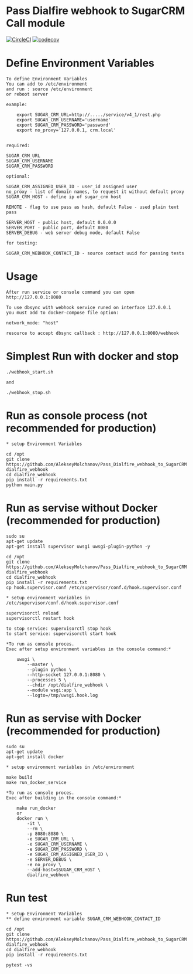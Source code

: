 # Pass Dialfire webhook to SugarCRM Call module

[![CircleCI](https://circleci.com/gh/AlekseyMolchanov/Pass_Dialfire_webhook_to_SugarCRM.svg?style=svg)](https://circleci.com/gh/AlekseyMolchanov/Pass_Dialfire_webhook_to_SugarCRM)
[![codecov](https://codecov.io/gh/AlekseyMolchanov/Pass_Dialfire_webhook_to_SugarCRM/branch/master/graph/badge.svg)](https://codecov.io/gh/AlekseyMolchanov/Pass_Dialfire_webhook_to_SugarCRM)


# Define Environment Variables

    To define Environment Variables
    You can add to /etc/environment
    and run : source /etc/environment
    or reboot server

    example:

        export SUGAR_CRM_URL=http://...../service/v4_1/rest.php
        export SUGAR_CRM_USERNAME='username'
        export SUGAR_CRM_PASSWORD='password'
        export no_proxy='127.0.0.1, crm.local'
      

    required:

    SUGAR_CRM_URL
    SUGAR_CRM_USERNAME
    SUGAR_CRM_PASSWORD 

    optional:

    SUGAR_CRM_ASSIGNED_USER_ID - user_id assigned user
    no_proxy - list of domain names, to request it without default proxy
    SUGAR_CRM_HOST - define ip of sugar_crm host

    REMOTE - flag to use pass as hash, default False - used plain text pass
    
    SERVER_HOST - public host, default 0.0.0.0
    SERVER_PORT - public port, default 8080
    SERVER_DEBUG - web server debug mode, default False

    for testing:

    SUGAR_CRM_WEBHOOK_CONTACT_ID - source contact uuid for passing tests

# Usage

    After run service or console command you can open 
    http://127.0.0.1:8080

    To use dbsync with webhook service runed on interface 127.0.0.1
    you must add to docker-compose file option:
    
    network_mode: "host"

    resource to accept dbsync callback : http://127.0.0.1:8080/webhook


# Simplest Run with docker and stop

    ./webhook_start.sh

    and 

    ./webhook_stop.sh
    

# Run as console process (not recommended for production)

    * setup Environment Variables
    
    cd /opt
    git clone https://github.com/AlekseyMolchanov/Pass_Dialfire_webhook_to_SugarCRM dialfire_webhook
    cd dialfire_webhook
    pip install -r requirements.txt
    python main.py
    

# Run as servise without Docker (recommended for production)

    sudo su
    apt-get update
    apt-get install supervisor uwsgi uwsgi-plugin-python -y

    cd /opt
    git clone https://github.com/AlekseyMolchanov/Pass_Dialfire_webhook_to_SugarCRM dialfire_webhook
    cd dialfire_webhook
    pip install -r requirements.txt
    cp hook.supervisor.conf /etc/supervisor/conf.d/hook.supervisor.conf

    * setup environment variables in /etc/supervisor/conf.d/hook.supervisor.conf

    supervisorctl reload
    supervisorctl restart hook

    to stop service: supervisorctl stop hook
    to start service: supervisorctl start hook

    *To run as console proces.
    Exec after setup environment variables in the console command:*
    
        uwsgi \
            --master \
            --plugin python \
            --http-socket 127.0.0.1:8080 \
            --processes 5 \
            --chdir /opt/dialfire_webhook \
            --module wsgi:app \
            --logto=/tmp/uwsgi.hook.log


# Run as servise with Docker (recommended for production)

    sudo su
    apt-get update
    apt-get install docker
    
    * setup environment variables in /etc/environment

    make build
    make run_docker_service

    *To run as console proces.
    Exec after building in the console command:*
    
        make run_docker
        or
        docker run \
            -it \
            --rm \
            -p 8080:8080 \
            -e SUGAR_CRM_URL \
            -e SUGAR_CRM_USERNAME \
            -e SUGAR_CRM_PASSWORD \
            -e SUGAR_CRM_ASSIGNED_USER_ID \
            -e SERVER_DEBUG \
            -e no_proxy \
            --add-host=$SUGAR_CRM_HOST \
            dialfire_webhook


# Run test

    * setup Environment Variables
    ** define environment variable SUGAR_CRM_WEBHOOK_CONTACT_ID

    cd /opt
    git clone https://github.com/AlekseyMolchanov/Pass_Dialfire_webhook_to_SugarCRM dialfire_webhook
    cd dialfire_webhook
    pip install -r requirements.txt

    pytest -vs